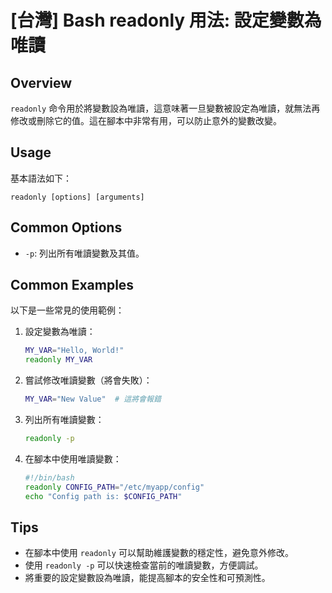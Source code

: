 # [台灣] Bash readonly 用法: 設定變數為唯讀

## Overview
`readonly` 命令用於將變數設為唯讀，這意味著一旦變數被設定為唯讀，就無法再修改或刪除它的值。這在腳本中非常有用，可以防止意外的變數改變。

## Usage
基本語法如下：
```
readonly [options] [arguments]
```

## Common Options
- `-p`: 列出所有唯讀變數及其值。

## Common Examples
以下是一些常見的使用範例：

1. 設定變數為唯讀：
   ```bash
   MY_VAR="Hello, World!"
   readonly MY_VAR
   ```

2. 嘗試修改唯讀變數（將會失敗）：
   ```bash
   MY_VAR="New Value"  # 這將會報錯
   ```

3. 列出所有唯讀變數：
   ```bash
   readonly -p
   ```

4. 在腳本中使用唯讀變數：
   ```bash
   #!/bin/bash
   readonly CONFIG_PATH="/etc/myapp/config"
   echo "Config path is: $CONFIG_PATH"
   ```

## Tips
- 在腳本中使用 `readonly` 可以幫助維護變數的穩定性，避免意外修改。
- 使用 `readonly -p` 可以快速檢查當前的唯讀變數，方便調試。
- 將重要的設定變數設為唯讀，能提高腳本的安全性和可預測性。